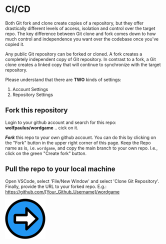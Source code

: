 # CI/CD

Both Git fork and clone create copies of a repository, but they offer drastically different levels of access, isolation and control over the target repo. The key difference between Git clone and fork comes down to how much control and independence you want over the codebase once you've copied it.

Any public Git repository can be forked or cloned. A fork creates a completely independent copy of Git repository. In contrast to a fork, a Git clone creates a linked copy that will continue to synchronize with the target repository.

Please understand that there are **TWO** kinds of settings:
1. Account Settings
1. Repository Settings 
## Fork this repository
Login to your github account and search for this repo: **wolfpaulus/wordgame** .. cick on it.

**_Fork_** this repo to your own github account.
You can do this by clicking on the "Fork" button in the upper right corner of this page.
Keep the Repo name as is, i.e. ```wordgame```, and copy the main branch to your own repo. I.e., click on the green "Create fork" button.

## Pull the repo to your local machine
Open VSCode, select 'File/New Window' and select 'Clone Git Repository'. Finally, provide the URL to your forked repo. E.g.: https://github.com/[Your_Github_Username]/wordgame


[![Next](./next.png)](./2.md)
